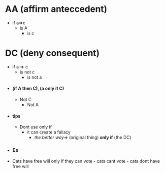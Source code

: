# AA (affirm anteccedent)
- if a=>c
	- is A
		- is c

# DC (deny consequent)
- if a => c
	- is not c
		- is not a
- #### (if A then C), (a only if C)
	- Not C 
		- Not A
- #### tips
	- Dont use only if
		- it can create a fallacy
			- *the better way*=> (original thing) **only if** (the DC)
- ### Ex
- Cats  have free will only if they can vote
		- cats cant vote
		- cats dont have free will
